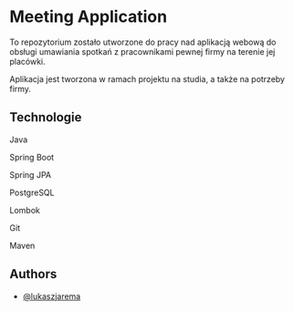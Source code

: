 
# Meeting Application

To repozytorium zostało utworzone do pracy nad aplikacją webową do obsługi umawiania spotkań z pracownikami pewnej firmy na terenie jej placówki.

Aplikacja jest tworzona w ramach projektu na studia, a także na potrzeby firmy.

## Technologie

Java

Spring Boot

Spring JPA

PostgreSQL

Lombok

Git

Maven

## Authors

- [@lukaszjarema](https://github.com/LukaszJarema)
